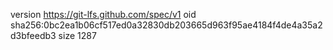 version https://git-lfs.github.com/spec/v1
oid sha256:0bc2ea1b06cf517ed0a32830db203665d963f95ae4184f4de4a35a2d3bfeedb3
size 1287
